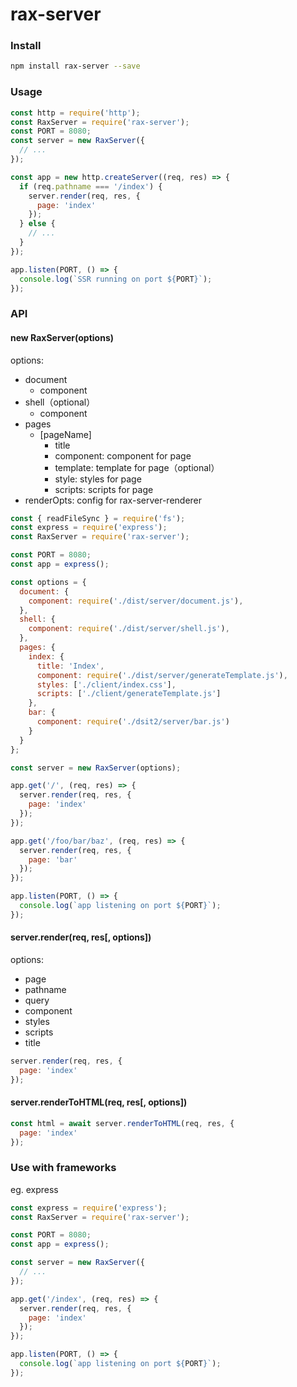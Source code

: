 # rax-server

### Install

```bash
npm install rax-server --save
```

### Usage

```js
const http = require('http');
const RaxServer = require('rax-server');
const PORT = 8080;
const server = new RaxServer({
  // ...
});

const app = new http.createServer((req, res) => {
  if (req.pathname === '/index') {
    server.render(req, res, {
      page: 'index'
    });
  } else {
    // ...
  }
});

app.listen(PORT, () => {
  console.log(`SSR running on port ${PORT}`);
});
```

### API

#### new RaxServer(options)

options:
* document
  * component
* shell（optional）
  * component
* pages
  * [pageName]
    * title
    * component: component for page
    * template: template for page（optional）
    * style: styles for page
    * scripts: scripts for page
* renderOpts: config for rax-server-renderer

```js
const { readFileSync } = require('fs');
const express = require('express');
const RaxServer = require('rax-server');

const PORT = 8080;
const app = express();

const options = {
  document: {
    component: require('./dist/server/document.js'),
  },
  shell: {
    component: require('./dist/server/shell.js'),
  },
  pages: {
    index: {
      title: 'Index',
      component: require('./dist/server/generateTemplate.js'),
      styles: ['./client/index.css'],
      scripts: ['./client/generateTemplate.js']
    },
    bar: {
      component: require('./dsit2/server/bar.js')
    }
  }
};

const server = new RaxServer(options);

app.get('/', (req, res) => {
  server.render(req, res, {
    page: 'index'
  });
});

app.get('/foo/bar/baz', (req, res) => {
  server.render(req, res, {
    page: 'bar'
  });
});

app.listen(PORT, () => {
  console.log(`app listening on port ${PORT}`);
});
```

#### server.render(req, res[, options])

options:
 * page
 * pathname
 * query
 * component
 * styles
 * scripts
 * title

```js
server.render(req, res, {
  page: 'index'
});
```

#### server.renderToHTML(req, res[, options])

```js
const html = await server.renderToHTML(req, res, {
  page: 'index'
});
```

### Use with frameworks

eg. express

```js
const express = require('express');
const RaxServer = require('rax-server');

const PORT = 8080;
const app = express();

const server = new RaxServer({
  // ...
});

app.get('/index', (req, res) => {
  server.render(req, res, {
    page: 'index'
  });
});

app.listen(PORT, () => {
  console.log(`app listening on port ${PORT}`);
});
```

